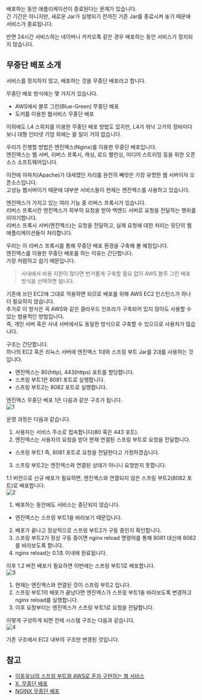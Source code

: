 배포하는 동안 애플리케이션이 종료된다는 문제가 있습니다.   
긴 기간은 아니지만, 새로운 Jar가 실행되기 전까진 기존 Jar를 종료시켜 놓기 때문에 서비스가 종료됩니다.   

반면 24시간 서비스하는 네이버나 카카오톡 같은 경우 배포하는 동안 서비스가 정지되지 않습니다.   

## 무중단 배포 소개
서비스를 정지하지 않고, 배포하는 것을 무중단 배포라고 합니다.   

무중단 배포 방식에는 몇 가지가 있습니다.
* AWS에서 블루 그린(Blue-Green) 무중단 배포
* 도커를 이용한 웹서비스 무중단 배포

이외에도 L4 스위치를 이용한 무중단 배포 방법도 있지만, L4가 워낙 고가의 장비이다 보니 대형 인터넷 기업 외에는 쓸 일이 거의 없습니다.   

우리가 진행할 방법은 엔진엑스(Nginx)를 이용한 무중단 배포입니다.   
엔진엑스는 웹 서버, 리버스 프록시, 캐싱, 로드 밸런싱, 미디어 스트리밍 등을 위한 오픈소스 소프트웨어입니다.   

이전에 아파치(Apache)가 대세였던 자리를 완전히 빼앗은 가장 유명한 웹 서버이자 오픈소스입니다.   
고성능 웹서버이기 때문에 대부분 서비스들이 현재는 엔진엑스를 사용하고 있습니다.   

엔진엑스가 가지고 있는 여러 기능 중 리버스 프록시가 있습니다.   
리버스 프록시란 엔진엑스가 외부의 요청을 받아 백엔드 서버로 요청을 전달하는 행위를 이야기합니다.   
리버스 프록시 서버(엔진엑스)는 요청을 전달하고, 실제 요청에 대한 처리는 뒷단의 웹 애플리케이션들이 처리합니다.   

우리는 이 리버스 프록시를 통해 무중단 배포 환경을 구축해 볼 예정입니다.   
엔진엑스를 이용한 무중단 배포를 하는 이유는 간단합니다.   
가장 저렴하고 쉽기 때문입니다.   
> 사내에서 비용 지원이 많다면 번거롭게 구축할 필요 없이 AWS 블루 그린 배포 방식을 선택하면 됩니다.  

기존에 쓰던 EC2에 그대로 적용하면 되므로 배포를 위해 AWS EC2 인스턴스가 하나 더 필요하지 않습니다.   
추가로 이 방식은 꼭 AWS와 같은 클라우드 인프라가 구축되어 있지 않아도 사용할 수 있는 범용적인 방법입니다.   
즉, 개인 서버 혹은 사내 서버에서도 동일한 방식으로 구축할 수 있으므로 사용처가 많습니다.   

구조는 간단합니다.   
하나의 EC2 혹은 리눅스 서버에 엔진엑스 1대와 스프링 부트 Jar를 2대를 사용하는 것입니다.   
* 엔진엑스는 80(http), 443(https) 포트를 할당합니다.   
* 스프링 부트1은 8081 포트로 실행합니다.
* 스프링 부트2는 8082 포트로 실행합니다.

엔진엑스 무중단 배포 1은 다음과 같은 구조가 됩니다.   
![1](https://raw.githubusercontent.com/smpark1020/tistory/master/CI%20%26%20CD/%5BNginx%5D%2024%EC%8B%9C%EA%B0%84%20365%EC%9D%BC%20%EC%A4%91%EB%8B%A8%20%EC%97%86%EB%8A%94%20%EC%84%9C%EB%B9%84%EC%8A%A4%20%EB%A7%8C%EB%93%A4%EA%B8%B0%201%20-%20%EB%AC%B4%EC%A4%91%EB%8B%A8%20%EB%B0%B0%ED%8F%AC%20%EC%86%8C%EA%B0%9C/1.PNG)   

운영 과정은 다음과 같습니다.   
1. 사용자는 서비스 주소로 접속합니다(80 혹은 443 포트).
2. 엔진엑스는 사용자의 요청을 받아 현재 연결된 스프링 부트로 요청을 전달합니다.
  * 스프링 부트1 즉, 8081 포트로 요청을 전달한다고 가정하겠습니다.
3. 스프링 부트2는 엔진엑스와 연결된 상태가 아니니 요청받지 못합니다.

1.1 버전으로 신규 배포가 필요하면, 엔진엑스와 연결되지 않은 스프링 부트2(8082 포트)로 배포합니다.   
![2](https://raw.githubusercontent.com/smpark1020/tistory/master/CI%20%26%20CD/%5BNginx%5D%2024%EC%8B%9C%EA%B0%84%20365%EC%9D%BC%20%EC%A4%91%EB%8B%A8%20%EC%97%86%EB%8A%94%20%EC%84%9C%EB%B9%84%EC%8A%A4%20%EB%A7%8C%EB%93%A4%EA%B8%B0%201%20-%20%EB%AC%B4%EC%A4%91%EB%8B%A8%20%EB%B0%B0%ED%8F%AC%20%EC%86%8C%EA%B0%9C/2.PNG)   
1. 배포하는 동안에도 서비스는 중단되지 않습니다.
  * 엔진엑스는 스프링 부트1을 바라보기 때문입니다.
2. 배포가 끝나고 정상적으로 스프링 부트2가 구동 중인지 확인합니다.
3. 스프링 부트2가 정상 구동 중이면 nginx reload 명령어를 통해 8081 대신에 8082를 바라보도록 합니다.
4. nginx reload는 0.1초 이내에 완료됩니다.

이후 1.2 버전 배포가 필요하면 이번에는 스프링 부트1로 배포합니다.   
![3](https://raw.githubusercontent.com/smpark1020/tistory/master/CI%20%26%20CD/%5BNginx%5D%2024%EC%8B%9C%EA%B0%84%20365%EC%9D%BC%20%EC%A4%91%EB%8B%A8%20%EC%97%86%EB%8A%94%20%EC%84%9C%EB%B9%84%EC%8A%A4%20%EB%A7%8C%EB%93%A4%EA%B8%B0%201%20-%20%EB%AC%B4%EC%A4%91%EB%8B%A8%20%EB%B0%B0%ED%8F%AC%20%EC%86%8C%EA%B0%9C/3.PNG)   
1. 현재는 엔진엑스와 연결된 것이 스프링 부트2 입니다.
2. 스프링 부트1의 배포가 끝났다면 엔진엑스가 스프링 부트1을 바라보도록 변경하고 nginx reload를 실행합니다.
3. 이후 요청부터는 엔진엑스가 스프링 부트1로 요청을 전달합니다.   

이렇게 구성하게 되면 전체 시스템 구조는 다음과 같습니다.   
![4](https://raw.githubusercontent.com/smpark1020/tistory/master/CI%20%26%20CD/%5BNginx%5D%2024%EC%8B%9C%EA%B0%84%20365%EC%9D%BC%20%EC%A4%91%EB%8B%A8%20%EC%97%86%EB%8A%94%20%EC%84%9C%EB%B9%84%EC%8A%A4%20%EB%A7%8C%EB%93%A4%EA%B8%B0%201%20-%20%EB%AC%B4%EC%A4%91%EB%8B%A8%20%EB%B0%B0%ED%8F%AC%20%EC%86%8C%EA%B0%9C/4.PNG)   

기존 구조에서 EC2 내부의 구조만 변경된 것입니다.

## 참고
* [이동욱님의 스프링 부트와 AWS로 혼자 구현하는 웹 서비스](https://jojoldu.tistory.com/463)
* [Ⅹ. 무중단 배포](https://qkrtmdgus84.github.io/springboot%20&%20aws/SpringBoot-&-AWS-10/)
* [NGINX 무중단 배포](https://dallae7.tistory.com/117)